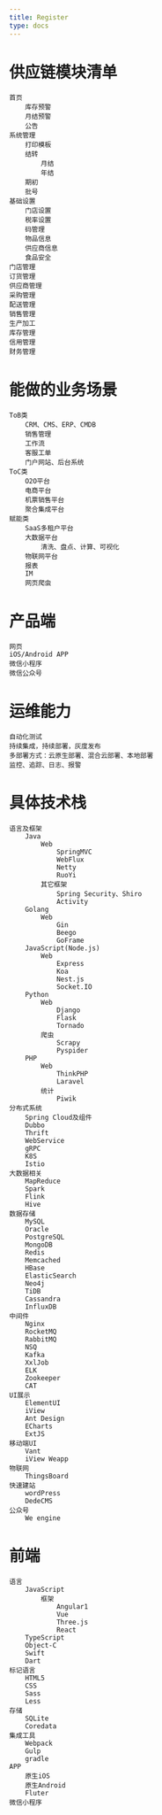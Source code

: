```yaml
---
title: Register
type: docs
---
```


# 供应链模块清单
	首页
		库存预警
		月结预警
		公告
	系统管理
		打印模板
		结转
			月结
			年结
		期初
		批号
	基础设置
		门店设置
		税率设置
		码管理
		物品信息
		供应商信息
		食品安全
	门店管理
	订货管理
	供应商管理
	采购管理
	配送管理
	销售管理
	生产加工
	库存管理
	信用管理
	财务管理
	

# 能做的业务场景
	ToB类
		CRM、CMS、ERP、CMDB
		销售管理
		工作流
		客服工单
		门户网站、后台系统
	ToC类
		O2O平台
		电商平台
		机票销售平台
		聚合集成平台
	赋能类
		SaaS多租户平台
		大数据平台
			清洗、盘点、计算、可视化
		物联网平台
		报表
		IM
		网页爬虫
# 产品端
	网页
	iOS/Android APP
	微信小程序
	微信公众号
# 运维能力
	自动化测试
	持续集成，持续部署，灰度发布
	多部署方式：云原生部署、混合云部署、本地部署
	监控、追踪、日志、报警

# 具体技术栈
	语言及框架
		Java
			Web
				SpringMVC
				WebFlux
				Netty
				RuoYi
			其它框架
				Spring Security、Shiro
				Activity
		Golang
			Web
				Gin
				Beego
				GoFrame
		JavaScript(Node.js)
			Web
				Express
				Koa
				Nest.js
				Socket.IO
		Python
			Web
				Django
				Flask
				Tornado
			爬虫
				Scrapy
				Pyspider
		PHP
			Web
				ThinkPHP
				Laravel
			统计
				Piwik
	分布式系统
		Spring Cloud及组件
		Dubbo
		Thrift
		WebService
		gRPC
		K8S
		Istio
	大数据相关
		MapReduce
		Spark
		Flink
		Hive
	数据存储
		MySQL
		Oracle
		PostgreSQL
		MongoDB
		Redis	
		Memcached
		HBase
		ElasticSearch
		Neo4j
		TiDB
		Cassandra
		InfluxDB
	中间件
		Nginx
		RocketMQ
		RabbitMQ
		NSQ
		Kafka
		XxlJob
		ELK
		Zookeeper
		CAT
	UI展示
		ElementUI
		iView
		Ant Design
		ECharts
		ExtJS
	移动端UI
		Vant
		iView Weapp
	物联网
		ThingsBoard
	快速建站
		wordPress	
		DedeCMS
	公众号
		We engine

# 前端
	语言
		JavaScript
			框架
				Angular1
				Vue
				Three.js
				React
		TypeScript
		Object-C
		Swift
		Dart
	标记语言
		HTML5
		CSS
		Sass
		Less
	存储
		SQLite
		Coredata
	集成工具
		Webpack
		Gulp
		gradle
	APP
		原生iOS
		原生Android
		Fluter
	微信小程序